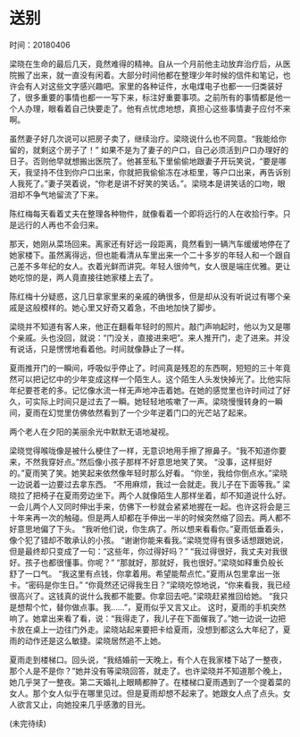 # 送别
时间：20180406

梁晓在生命的最后几天，竟然难得的精神。自从一个月前他主动放弃治疗后，从医院搬了出来，就一直没有闲着。大部分时间他都在整理少年时候的信件和笔记，也许会有人对这些文字感兴趣吧。家里的各种证件，水电煤电子也都一一归类装好了，很多重要的事情也都一一写下来，标注好重要事项。之前所有的事情都是他一个人办理，眼看着自己快要走了。他有点忧虑地想，真担心这些事情妻子应付不来啊。

虽然妻子好几次说可以把房子卖了，继续治疗。梁晓说什么也不同意。“我能给你留的，就剩这个房子了！”
如果不是为了妻子的户口，自己必须活到户口办理好的日子。否则他早就想搬出医院了。他甚至私下里偷偷地跟妻子开玩笑说，“要是哪天，我坚持不住到你户口出来，你就把我偷偷冻在冰柜里，等户口出来，再告诉别人我死了。”妻子哭着说，“你老是讲不好笑的笑话。”。梁晓本是讲笑话的口吻，眼泪却不争气地留流了下来。

陈红梅每天看着丈夫在整理各种物件，就像看着一个即将远行的人在收拾行李。只是远行的人再也不会归来。

那天，她刚从菜场回来。离家还有好远一段距离，竟然看到一辆汽车缓缓地停在了她家楼下。虽然离得远，但也能看清从车里出来一个二十多岁的年轻人和一个跟自己差不多年纪的女人。衣着光鲜而讲究。年轻人很帅气，女人很是端庄优雅。更让她吃惊的是，两人竟直接往她家楼上去了。

陈红梅十分疑惑，这几日拿家里来的亲戚的确很多，但是却从没有听说过有哪个亲戚是这般模样的。她心里又好奇又着急，不由地加快了脚步。

梁晓并不知道有客人来，他正在翻看年轻时的照片。敲门声响起时，他以为又是哪个亲戚。头也没回，就说：“门没关，直接进来吧”。来人推开门，走了进来。并没有说话，只是愣愣地看着他。时间就像静止了一样。

夏雨推开门的一瞬间，呼吸似乎停止了。时间真是残忍的东西啊，短短的三十年竟然可以把记忆中的少年变成这样一个陌生人。这个陌生人头发快掉光了。比他实际年纪要苍老的多。记忆像水流一样无声地冲击着她。在她的感觉里也许时间过了好久，可实际上时间只是过去了一瞬。她轻轻地咳嗽了一声。梁晓慢慢转身的一瞬间，夏雨在幻觉里仿佛依然看到了一个少年逆着门口的光芒站了起来。

两个老人在夕阳的美丽余光中默默无语地凝视。

梁晓觉得喉咙像是被什么梗住了一样，无意识地用手擦了擦鼻子。“我不知道你要来，不然我穿好点。”然后像小孩子那样不好意思地笑了笑。
“没事，这样挺好的。”夏雨笑了笑。她笑起来依然像年轻时那么好看。
“你坐，我给你倒点水。”梁晓一边说着一边要过去拿东西。
“不用麻烦，我过一会就走。我儿子在下面等我。”
梁晓拉了把椅子在夏雨旁边坐下。两个人就像陌生人那样坐着，却不知道说什么好。一会儿两个人又同时伸出手来，仿佛下一秒就会紧紧地握在一起。也许这将会是三十年来再一次的触碰。但是两人却都在手伸出一半的时候突然缩了回去。两人都不好意思地偏了下头。
“我听他们说，你生病了。所以想来看看你。”夏雨低垂着头，像个犯了错却不敢承认的小孩。
“谢谢你能来看我。”梁晓觉得有很多话想跟她说，但是最终却只变成了一句：“这些年，你过得好吗？”
“我过得很好，我丈夫对我很好。孩子也都很懂事。你呢？”
“那就好，那就好，我也很好。”梁晓如释重负般长舒了一口气。
“我这里有点钱，你拿着用。希望能帮点忙。”夏雨从包里拿出一张卡。“密码是你生日。”
“你竟然还记得我生日？”梁晓吃惊地说，“你来看我，我已经很高兴了。这钱真的说什么我都不能要。你拿回去吧。”梁晓赶紧推回给她。
“我只是想帮个忙，替你做点事。我……”，夏雨似乎又言又止。
这时，夏雨的手机突然响了。她拿出来看了看，说：“我得走了，我儿子在下面催我了。”她一边说一边把卡放在桌上一边往门外走。梁晓站起来要把卡给夏雨，没想到都这么大年纪了，夏雨的动作还是这么敏捷。梁晓居然追不上她。

夏雨走到楼梯口。回头说，“我结婚前一天晚上，有个人在我家楼下站了一整夜，那个人是不是你？”她并没有等梁晓回答，就走了。也许梁晓并不知道那个晚上，她几乎哭了一整夜。第二天婚礼上眼睛都肿了。在楼梯口夏雨遇到了一个提着菜的女人。那个女人似乎在哪里见过。但是夏雨却想不起来了。她跟女人点了点头。女人欲言又止，向她投来几乎感激的目光。

(未完待续)